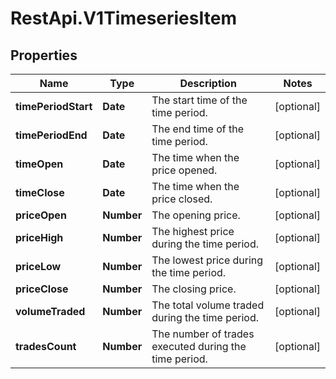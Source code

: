 # RestApi.V1TimeseriesItem

## Properties

Name | Type | Description | Notes
------------ | ------------- | ------------- | -------------
**timePeriodStart** | **Date** | The start time of the time period. | [optional] 
**timePeriodEnd** | **Date** | The end time of the time period. | [optional] 
**timeOpen** | **Date** | The time when the price opened. | [optional] 
**timeClose** | **Date** | The time when the price closed. | [optional] 
**priceOpen** | **Number** | The opening price. | [optional] 
**priceHigh** | **Number** | The highest price during the time period. | [optional] 
**priceLow** | **Number** | The lowest price during the time period. | [optional] 
**priceClose** | **Number** | The closing price. | [optional] 
**volumeTraded** | **Number** | The total volume traded during the time period. | [optional] 
**tradesCount** | **Number** | The number of trades executed during the time period. | [optional] 


